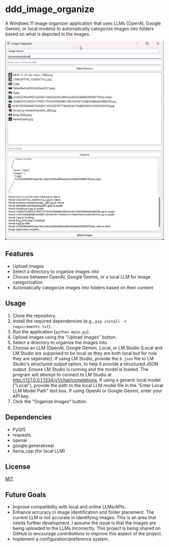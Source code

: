 # ddd_image_organize

A Windows 11 image organizer application that uses LLMs (OpenAI, Google Gemini, or local models) to automatically categorize images into folders based on what is depicted in the images.

![alt text](image.png)

## Features

*   Upload images
*   Select a directory to organize images into
*   Choose between OpenAI, Google Gemini, or a local LLM for image categorization
*   Automatically categorize images into folders based on their content

## Usage

1.  Clone the repository.
2.  Install the required dependencies (e.g., `pip install -r requirements.txt`).
3.  Run the application (`python main.py`).
4.  Upload images using the "Upload Images" button.
5.  Select a directory to organize the images into.
6.  Choose an LLM (OpenAI, Google Gemini, Local, or LM Studio (Local and LM Studio are supposed to be local as they are both local but for now they are seperate)).
    If using LM Studio, provide the `0.json` file to LM Studio's structured output option, to help it provide a structured JSON output. Ensure LM Studio is running and the model is loaded. The program will attempt to connect to LM Studio at http://127.0.0.1:1234/v1/chat/completions.
    If using a generic local model ("Local"), provide the path to the local LLM model file in the "Enter Local LLM Model Path" text box.
    If using OpenAI or Google Gemini, enter your API key.
7.  Click the "Organize Images" button.

## Dependencies

*   PyQt5
*   requests
*   openai
*   google.generativeai
*   llama\_cpp (for local LLM)

## License

[MIT](https://opensource.org/licenses/MIT)

## Future Goals

*   Improve compatibility with local and online LLMs/APIs.
*   Enhance accuracy in image identification and folder placement.
    The current LLM is not accurate in identifying images. This is an area that needs further development. I assume the issue is that the images are being uploaded to the LLMs incorrectly. This project is being shared on GitHub to encourage contributions to improve this aspect of the project.
*   Implement a configuration/preference system.